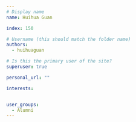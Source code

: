 ```yaml
---
# Display name
name: Huihua Guan

index: 150

# Username (this should match the folder name)
authors:
  - huihuaguan

# Is this the primary user of the site?
superuser: true

personal_url: ""

interests:


user_groups:
  - Alumni
---
```

